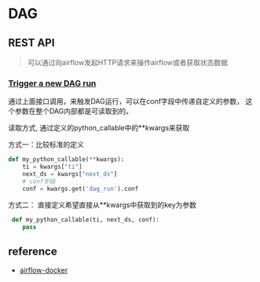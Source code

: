 # DAG


## REST API

> 可以通过向airflow发起HTTP请求来操作airflow或者获取状态数据

### [Trigger a new DAG run](https://airflow.apache.org/docs/apache-airflow/2.3.3/stable-rest-api-ref.html#operation/post_dag_run)

通过上面接口调用，来触发DAG运行，可以在conf字段中传递自定义的参数， 这个参数在整个DAG内部都是可读取到的。

读取方式, 通过定义的python_callable中的**kwargs来获取

方式一：比较标准的定义

```python
def my_python_callable(**kwargs):
    ti = kwargs["ti"]
    next_ds = kwargs["next_ds"]
    # conf字段
    conf = kwargs.get('dag_run').conf
```
方式二： 直接定义希望直接从**kwargs中获取到的key为参数

```python
 def my_python_callable(ti, next_ds, conf):
    pass
```

## reference

- [airflow-docker](https://github.com/coder2j/airflow-docker)
